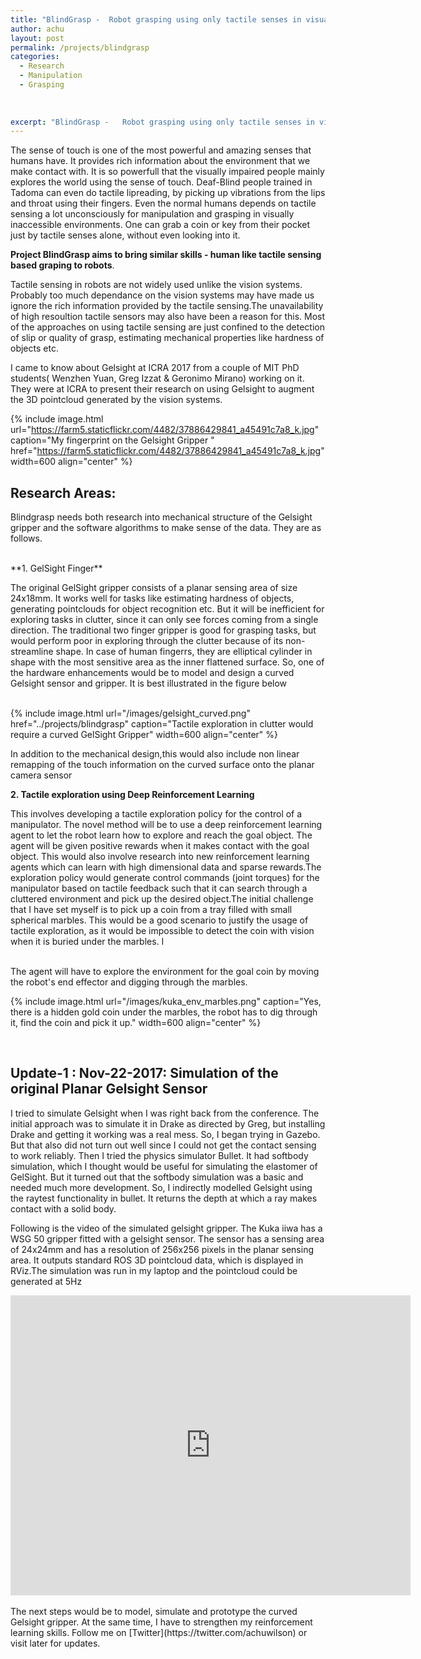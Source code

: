 ```yaml
---
title: "BlindGrasp -  Robot grasping using only tactile senses in visually inaccessible environments"
author: achu
layout: post
permalink: /projects/blindgrasp
categories:
  - Research
  - Manipulation
  - Grasping
  
 
     
excerpt: "BlindGrasp -   Robot grasping using only tactile senses in visually inaccessible environments"
---
```



The sense of touch is one of the most powerful and amazing senses that humans have. It provides rich information about the environment that we make contact with.  It is so powerfull that the visually impaired people mainly explores the world using the sense of touch. Deaf-Blind people trained in Tadoma can even do tactile lipreading, by picking up vibrations from the lips and throat using their fingers. Even the normal humans depends on tactile sensing a lot unconsciously for manipulation and grasping in visually inaccessible environments. One can grab a coin or key from their pocket just by tactile senses alone,  without even looking into it.


**Project BlindGrasp aims to bring similar skills - human like tactile sensing based graping to robots**. 

Tactile sensing in robots are not widely used unlike the vision systems. Probably too much dependance on the vision systems may have made us ignore the rich information provided by the tactile sensing.The unavailability of high resoultion tactile sensors may also have been a reason for this. Most of the approaches on using tactile sensing are just confined to the detection of slip or quality of grasp, estimating mechanical properties like hardness of objects etc. 


I came to know about Gelsight at ICRA 2017 from a couple of MIT PhD students( Wenzhen Yuan, Greg Izzat & Geronimo Mirano) working on it. They were at ICRA to present their research on using Gelsight to augment the 3D pointcloud generated by the vision systems.


{% include image.html url="https://farm5.staticflickr.com/4482/37886429841_a45491c7a8_k.jpg" caption="My fingerprint on the Gelsight Gripper " href="https://farm5.staticflickr.com/4482/37886429841_a45491c7a8_k.jpg" width=600 align="center" %}

## **Research Areas:**

Blindgrasp needs both research into mechanical structure of the Gelsight gripper and the software algorithms to make sense of the data. They are as follows.

<br>
**1. GelSight Finger**

  The original GelSight gripper consists of a planar sensing area of size 24x18mm. It works well for tasks like estimating hardness of objects, generating pointclouds for object recognition etc. But it will be inefficient for exploring tasks in clutter, since it can only see forces coming from a single direction. The traditional two finger gripper is good for grasping tasks, but would perform poor in exploring through the clutter because of its non-streamline shape. In case of human fingerrs, they are  elliptical cylinder in shape with the most sensitive area as the inner flattened surface. So, one of the hardware enhancements would be to model and design a curved Gelsight sensor and gripper. It is best illustrated in the figure below
  
 <br>
{% include image.html url="/images/gelsight_curved.png" href="../projects/blindgrasp" caption="Tactile exploration in clutter would require a curved GelSight Gripper" width=600  align="center" %}

<br>
  

  In addition to the mechanical design,this would also include non linear remapping of the touch information on the curved surface onto the planar camera sensor 
  <br>
  

  
  
**2. Tactile exploration using Deep Reinforcement Learning**

   This involves developing a tactile exploration policy for the control of a manipulator. The novel method will be to use a deep reinforcement learning agent to let the robot learn how to explore and reach the goal object. The agent will be given positive rewards when it makes contact with the goal object. This would also involve research into new reinforcement learning agents which can learn with high dimensional data and sparse rewards.The exploration policy would generate control commands (joint torques) for the manipulator based on tactile feedback such that it can search through a cluttered environment and pick up the desired object.The initial challenge that I have set myself is to pick up a coin from a tray filled with small spherical marbles. This would be a good scenario to justify the usage of tactile exploration, as it would be impossible to detect the coin with vision when it is buried under the marbles. I

<br>
 The agent will have to explore the environment for the goal coin by moving the robot's end effector and digging through the marbles.
 
{% include image.html url="/images/kuka_env_marbles.png" caption="Yes, there is a hidden gold coin under the marbles,  the robot has to dig through it, find the coin and pick it up." width=600  align="center" %}



<br>

## Update-1 : Nov-22-2017: Simulation of the original Planar Gelsight Sensor

I tried to simulate Gelsight when I was right back from the conference. The initial approach was to simulate it in Drake as directed by Greg, but installing Drake and getting it working was a real mess. So, I began trying in Gazebo. But that also did not turn out well since I could not get the contact sensing to work reliably. Then I tried the physics simulator Bullet. It had softbody simulation, which I thought would be useful for simulating the elastomer of GelSight. But it turned out that the softbody simulation was a basic and needed much more development. So, I indirectly modelled Gelsight using the raytest functionality in bullet. It returns the depth at which a ray makes contact with a solid body.

 
 Following is the  video of the simulated gelsight gripper. The Kuka iiwa has a WSG 50 gripper fitted with a gelsight sensor. The sensor has a sensing area of 24x24mm and has a resolution of 256x256 pixels in the planar sensing area. It outputs standard ROS 3D pointcloud data, which is displayed in RViz.The simulation was run in my laptop and the pointcloud could be generated at 5Hz
<br>
 <div align="center">
<iframe width="640" height="480" src="https://www.youtube.com/embed/IO02smLcDQE" frameborder="0" allowfullscreen></iframe>
</div>
<br>
The next steps would be to model, simulate and prototype the curved Gelsight gripper. At the same time, I have to strengthen my reinforcement learning skills. Follow me on [Twitter](https://twitter.com/achuwilson) or visit later for updates.












<br>
